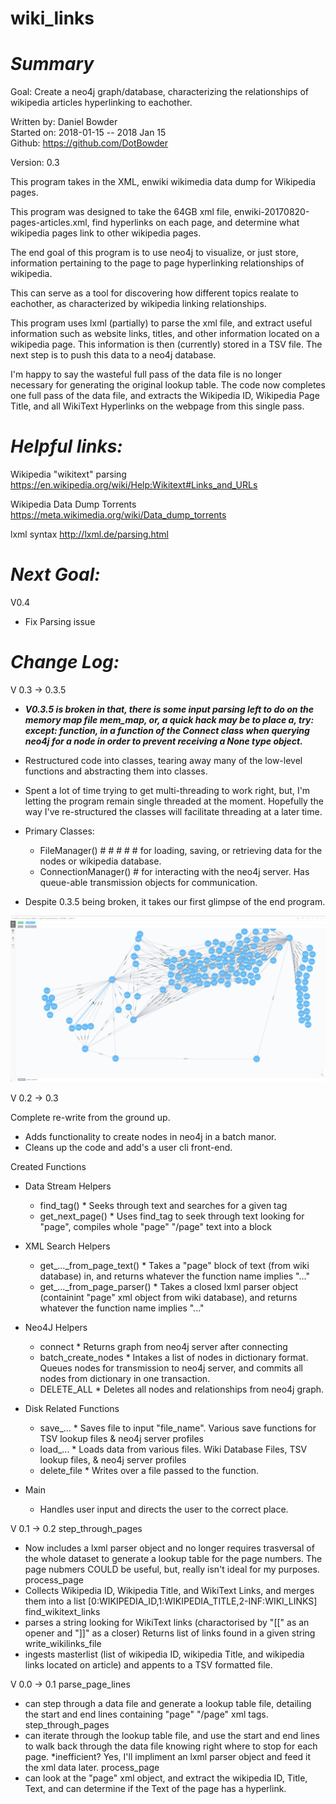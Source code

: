 # wiki_links


# ***Summary***
Goal: Create a neo4j graph/database, characterizing the relationships of wikipedia articles hyperlinking to eachother.

Written by: Daniel Bowder <br>
Started on: 2018-01-15 -- 2018 Jan 15 <br>
Github: https://github.com/DotBowder <br>

Version: 0.3 <br>

This program takes in the XML, enwiki wikimedia data dump for Wikipedia pages.

This program was designed to take the 64GB xml file, enwiki-20170820-pages-articles.xml,
find hyperlinks on each page, and determine what wikipedia pages link to other wikipedia pages.

The end goal of this program is to use neo4j to visualize, or just store, information
pertaining to the page to page hyperlinking relationships of wikipedia.

This can serve as a tool for discovering how different topics realate to eachother,
as characterized by wikipedia linking relationships.

This program uses lxml (partially) to parse the xml file, and extract useful information such as
website links, titles, and other information located on a wikipedia page. This information is then (currently) stored in a TSV file. The next step is to push this data to a neo4j database.

I'm happy to say the wasteful full pass of the data file is no longer necessary for generating
the original lookup table. The code now completes one full pass of the data file, and extracts
the Wikipedia ID, Wikipedia Page Title, and all WikiText Hyperlinks on the webpage from this single pass.

# ***Helpful links:*** <br>
Wikipedia "wikitext" parsing
https://en.wikipedia.org/wiki/Help:Wikitext#Links_and_URLs

Wikipedia Data Dump Torrents
https://meta.wikimedia.org/wiki/Data_dump_torrents

lxml syntax
http://lxml.de/parsing.html

# ***Next Goal:*** <br>

V0.4

- Fix Parsing issue




# ***Change Log:*** <br>


V 0.3 -> 0.3.5
- ***V0.3.5 is broken in that, there is some input parsing left to do on the memory map file mem_map, or, a quick hack may  be to place a, try: except: function, in a function of the Connect class when querying neo4j for a node in order to prevent receiving a None type object.***


- Restructured code into classes, tearing away many of the low-level functions and abstracting them into classes.
- Spent a lot of time trying to get multi-threading to work right, but, I'm letting the program remain single threaded at the moment. Hopefully the way I've re-structured the classes will facilitate threading at a later time.
- Primary Classes:
  - FileManager() # # # # # for loading, saving, or retrieving data for the nodes or wikipedia database.
  - ConnectionManager() # for interacting with the neo4j server. Has queue-able transmission objects for communication.



- Despite 0.3.5 being broken, it takes our first glimpse of the end program.

![0-3-5](https://raw.githubusercontent.com/DotBowder/wiki_links/master/images/v0-3-5.png)


V 0.2 -> 0.3

Complete re-write from the ground up.

- Adds functionality to create nodes in neo4j in a batch manor.
- Cleans up the code and add's a user cli front-end.

Created Functions
  - Data Stream Helpers
    - find_tag() * Seeks through text and searches for a given tag
    - get_next_page() * Uses find_tag to seek through text looking for "page", compiles whole "page" "/page" text into a block
  - XML Search Helpers
    - get_..._from_page_text() * Takes a "page" block of text (from wiki database) in, and returns whatever the function name implies "..."
    - get_..._from_page_parser() * Takes a closed lxml parser object (containint "page" xml object from wiki database), and returns whatever the function name implies "..."
  - Neo4J Helpers
    - connect * Returns graph from neo4j server after connecting
    - batch_create_nodes * Intakes a list of nodes in dictionary format. Queues nodes for transmission to neo4j server, and commits all nodes from dictionary in one transaction.
    - DELETE_ALL * Deletes all nodes and relationships from neo4j graph.
  - Disk Related Functions
    - save_... * Saves file to input "file_name". Various save functions for TSV lookup files & neo4j server profiles
    - load_... * Loads data from various files. Wiki Database Files, TSV lookup files, & neo4j server profiles
    - delete_file * Writes over a file passed to the function.

  - Main
    - Handles user input and directs the user to the correct place.

V 0.1 -> 0.2
step_through_pages
- Now includes a lxml parser object and no longer requires trasversal of the whole dataset to generate a lookup table for the page numbers. The page nubmers COULD be useful, but, really isn't ideal for my purposes.
process_page
- Collects Wikipedia ID, Wikipedia Title, and WikiText Links, and merges them into a list
 [0:WIKIPEDIA_ID,1:WIKIPEDIA_TITLE,2-INF:WIKI_LINKS]
find_wikitext_links
- parses a string looking for WikiText links (charactorised by "[[" as an opener and "]]" as a closer) Returns list of links found in a given string
write_wikilinks_file
- ingests masterlist (list of wikipedia ID, wikipedia Title, and wikipedia links located on article) and appents to a TSV formatted file.

V 0.0 -> 0.1
parse_page_lines
- can step through a data file and generate a lookup table file, detailing the start and end lines containing "page" "/page" xml tags.
step_through_pages
- can iterate through the lookup table file, and use the start and end lines to walk back through the data file knowing right where to stop for each page. *inefficient? Yes, I'll impliment an lxml parser object and feed it the xml data later.
process_page
- can look at the "page" xml object, and extract the wikipedia ID, Title, Text, and can determine if the Text of the page has a hyperlink.
